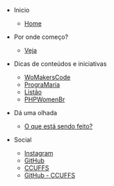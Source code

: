 - Inicio
    - [Home]()
- Por onde começo?
    - [Veja](veja.md)

- Dicas de conteúdos e iniciativas
    - [WoMakersCode](womakers.md)
    - [PrograMaria](programaria.md)
    - [Listão](lista-projetos.md)
    - [PHPWomenBr](phpwomenbr.md)
- Dá uma olhada
    - [O que está sendo feito?](oq-esta-sendo-feito.md)
- Social
    - [Instagram]()
    - [GitHub]()
    - [CCUFFS]()
    - [GitHub - CCUFFS]()